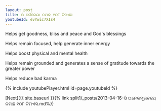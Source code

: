 ```yaml
---
layout: post
title: ଓଁ ସର୍ଗରେଯା ନମାହ ୧୦୮ ଟିମଏସ
youtubeId: evYwic7XIs4
---
```

 
 
Helps get goodness, bliss and peace and God's blessings
 
Helps remain focused, help generate inner energy 
 
Helps boost physical and mental health 
 
Helps remain grounded and generates a sense of gratitude towards the greater power 
 
Helps reduce bad karma
 
 
 
 


{% include youtubePlayer.html id=page.youtubeId %}
 
[Next]({{ site.baseurl }}{% link  split1/_posts/2013-04-16-ଓଁ ଅନେକମୂରତୟେ ନମାହ ୧୦୮ ଟିମଏସ.md%})
 
